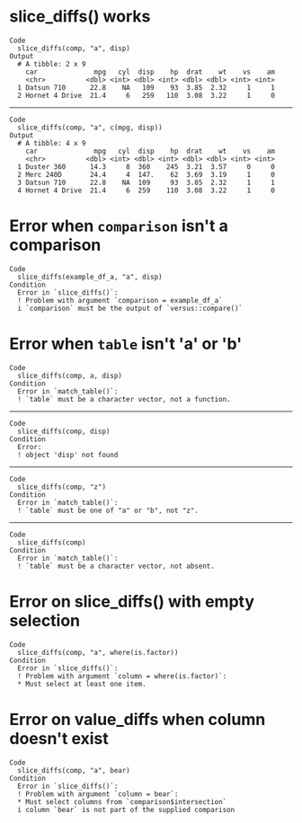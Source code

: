 # slice_diffs() works

    Code
      slice_diffs(comp, "a", disp)
    Output
      # A tibble: 2 x 9
        car              mpg   cyl  disp    hp  drat    wt    vs    am
        <chr>          <dbl> <int> <dbl> <int> <dbl> <dbl> <int> <int>
      1 Datsun 710      22.8    NA   109    93  3.85  2.32     1     1
      2 Hornet 4 Drive  21.4     6   259   110  3.08  3.22     1     0

---

    Code
      slice_diffs(comp, "a", c(mpg, disp))
    Output
      # A tibble: 4 x 9
        car              mpg   cyl  disp    hp  drat    wt    vs    am
        <chr>          <dbl> <int> <dbl> <int> <dbl> <dbl> <int> <int>
      1 Duster 360      14.3     8  360    245  3.21  3.57     0     0
      2 Merc 240D       24.4     4  147.    62  3.69  3.19     1     0
      3 Datsun 710      22.8    NA  109     93  3.85  2.32     1     1
      4 Hornet 4 Drive  21.4     6  259    110  3.08  3.22     1     0

# Error when `comparison` isn't a comparison

    Code
      slice_diffs(example_df_a, "a", disp)
    Condition
      Error in `slice_diffs()`:
      ! Problem with argument `comparison = example_df_a`
      i `comparison` must be the output of `versus::compare()`

# Error when `table` isn't 'a' or 'b'

    Code
      slice_diffs(comp, a, disp)
    Condition
      Error in `match_table()`:
      ! `table` must be a character vector, not a function.

---

    Code
      slice_diffs(comp, disp)
    Condition
      Error:
      ! object 'disp' not found

---

    Code
      slice_diffs(comp, "z")
    Condition
      Error in `match_table()`:
      ! `table` must be one of "a" or "b", not "z".

---

    Code
      slice_diffs(comp)
    Condition
      Error in `match_table()`:
      ! `table` must be a character vector, not absent.

# Error on slice_diffs() with empty selection

    Code
      slice_diffs(comp, "a", where(is.factor))
    Condition
      Error in `slice_diffs()`:
      ! Problem with argument `column = where(is.factor)`:
      * Must select at least one item.

# Error on value_diffs when column doesn't exist

    Code
      slice_diffs(comp, "a", bear)
    Condition
      Error in `slice_diffs()`:
      ! Problem with argument `column = bear`:
      * Must select columns from `comparison$intersection`
      i column `bear` is not part of the supplied comparison

